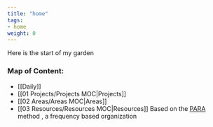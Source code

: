 ```yaml
---
title: "home"
tags:
- home
weight: 0
---
```

Here is the start of my  garden

### Map of Content:
 - [[Daily]] 
 - [[01 Projects/Projects MOC|Projects]]
 - [[02 Areas/Areas MOC|Areas]]
- [[03 Resources/Resources MOC|Resources]]
Based on the  [PARA](https://fortelabs.com/blog/para/) method , a frequency based organization 


